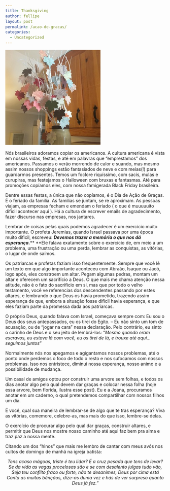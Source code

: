 ```yaml
---
title: Thanksgiving
author: fellipe
layout: post
permalink: /acao-de-gracas/
categories:
  - Uncategorized
---
```

[<img class="size-medium wp-image-299 aligncenter" alt="10256495_800042343390840_2508863785232486101_n" src="/img/posts/2014/11/10256495_800042343390840_2508863785232486101_n-300x300.jpg" width="300" height="300" />][1]

Nós brasileiros adoramos copiar os americanos. A cultura americana é vista em nossas vidas, festas, e até em palavras que &#8220;emprestamos&#8221; dos americanos. Passamos o verão morrendo de calor e suando, mas mesmo assim nossos shoppings estão fantasiados de neve e com meias(!) para guardarmos presentes. Temos um foclore riquíssimo, com sacis, mulas e curupiras, mas festejamos o Halloween com bruxas e fantasmas. Até para promoções copíamos eles, com nossa famigerada Black Friday brasileira.

Dentre essas festas, a única que não copíamos, é o Dia de Ação de Graças. É o feriado da familia. As familias se juntam, se re aproximam. As pessoas viajam, as empresas fecham e emendam o feriado ( o que é muuuuuito dificil acontecer aqui ). Há a cultura de escrever emails de agradecimento, fazer discurso nas empresas, nos jantares.

Lembrar de coisas pelas quais podemos agradecer é um exercício muito importante. O profeta Jeremias, quando Israel passava por uma época muito dificil, escreveu: ***Devemos trazer a memória o que nos dá esperança.***** **Ele falava exatamente sobre o exercício de, em meio a um problema, uma frustração ou uma perda, lembrar as conquistas, as vitórias, o lugar de onde saímos.

Os patriarcas e profetas faziam isso frequentemente. Sempre que você lê um texto em que algo importante aconteceu com Abraão, Isaque ou Jacó, logo após, eles constroem um altar. Pegam algumas pedras, montam um altar e oferecem um sacrifício a Deus. O que mais me chama atenção nessa atitude, não é o fato do sacrificio em si, mas que por todo o velho testamento, você ve referencias dos descendentes passando por estes altares, e lembrando o que Deus os havia prometido, trazendo assim esperança de que, embora a situação fosse dificil havia esperança, e que eles faziam parte da promessa dada aos patriarcas.

O próprio Deus, quando falava com Israel, começava sempre com: Eu sou o Deus dos seus antepassados, eu os tirei do Egito. &#8211; Eu não sinto um tom de acusação, ou de &#8220;jogar na cara&#8221; nessa declaração. Pelo contrário, eu sinto o carinho de Deus e o seu jeito de lembrá-los: &#8220;*Mesmo quando eram escravos, eu estava lá com você, eu os tirei de lá, e trouxe até aqui&#8230; seguimos juntos*&#8221;

Normalmente nós nos apegamos e agigantamos nossos problemas, até o ponto onde perdemos o foco de todo o resto e nos sufocamos com nossos problemas. Isso nos entristece, diminui nossa esperança, nosso animo e a possibilidade de mudança.

<span style="font-size: 1em;">Um casal de amigos optou por construir uma arvore sem folhas, e todos os dias anotar algo pelo qual devem dar graças e colocar nessa folha (hoje essa arvore, bem florida, ilustra esse post). Eu e a Joana, procuramos anotar em um caderno, o qual pretendemos compartilhar com nossos filhos um dia.</span>

E você, qual sua maneira de lembrar-se de algo que te tras esperança? Viva as vitórias, comemore, celebre-as, mas mais do que isso, lembre-se delas.

O exercício de procurar algo pelo qual dar graças, construir altares, e permitir que Deus nos mostre nosso caminho até aqui faz bem pra alma e traz paz a nossa mente.

<p style="text-align: left;">
  Citando um dos &#8220;hinos&#8221; que mais me lembro de cantar com meus avós nos cultos de domingo de manhã na igreja batista:
</p>

<p style="text-align: center;">
  <em><span style="font-size: 1em;">Tens acaso mágoas, triste é teu lidar? É a cruz pesada que tens de levar?<br /> </span></em><em><span style="font-size: 1em;">Se da vida as vagas procelosas são e se </span>com desalento julgas tudo vão,<br /> </em><em style="font-size: 1em;">Seja teu conflito fraco ou forte, não te desanimes, Deus por cima está<br /> </em><em style="font-size: 1em;"><span style="font-size: 1em;">Conta as muitas bênçãos, dize-as duma vez e h</span><span style="font-size: 1em;">ás de ver surpreso quanto Deus já fez.&#8221;</span></em>
</p>

&nbsp;

&nbsp;

 [1]: /img/posts/2014/11/10256495_800042343390840_2508863785232486101_n.jpg